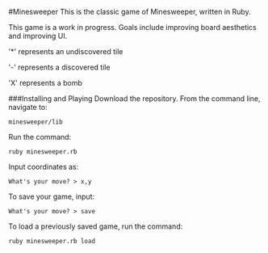 #Minesweeper
This is the classic game of Minesweeper, written in Ruby.

This game is a work in progress. Goals include improving board aesthetics and improving UI.

'*' represents an undiscovered tile

'-' represents a discovered tile

'X' represents a bomb

###Installing and Playing
Download the repository. From the command line, navigate to:

```
minesweeper/lib
```


Run the command:

```
ruby minesweeper.rb
```


Input coordinates as:

```
What's your move? > x,y
```

To save your game, input:

```
What's your move? > save
```

To load a previously saved game, run the command:

```
ruby minesweeper.rb load
```
